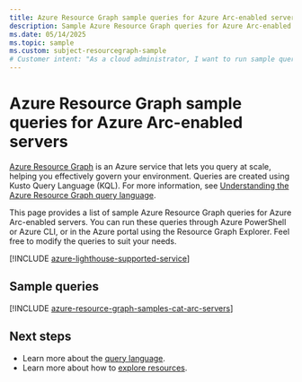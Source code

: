 ```yaml
---
title: Azure Resource Graph sample queries for Azure Arc-enabled servers
description: Sample Azure Resource Graph queries for Azure Arc-enabled servers showing use of resource types and tables to access Azure Arc-enabled servers related resources and properties.
ms.date: 05/14/2025
ms.topic: sample
ms.custom: subject-resourcegraph-sample
# Customer intent: "As a cloud administrator, I want to run sample queries using Azure Resource Graph for Azure Arc-enabled servers, so that I can efficiently access and manage resource information across my environment."
---
```


# Azure Resource Graph sample queries for Azure Arc-enabled servers

[Azure Resource Graph](/azure/governance/resource-graph/overview) is an Azure service that lets you query at scale, helping you effectively govern your environment. Queries are created using Kusto Query Language (KQL). For more information, see [Understanding the Azure Resource Graph query language](/azure/governance/resource-graph/concepts/query-language).

This page provides a list of sample Azure Resource Graph queries for Azure Arc-enabled servers. You can run these queries through Azure PowerShell or Azure CLI, or in the Azure portal using the Resource Graph Explorer. Feel free to modify the queries to suit your needs.

[!INCLUDE [azure-lighthouse-supported-service](~/reusable-content/ce-skilling/azure/includes/azure-resource-graph-copilot.md)]

## Sample queries

[!INCLUDE [azure-resource-graph-samples-cat-arc-servers](../includes/azure-arc-enabled-servers.md)]

## Next steps

- Learn more about the [query language](/azure/governance/resource-graph/concepts/query-language).
- Learn more about how to [explore resources](/azure/governance/resource-graph/concepts/explore-resources).
